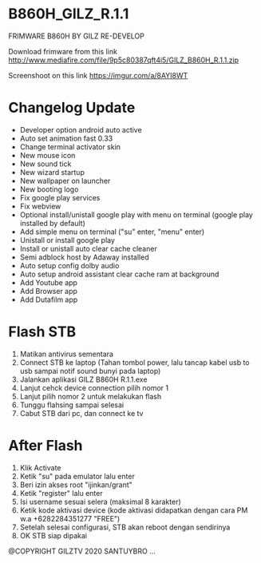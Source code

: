 # B860H_GILZ_R.1.1
FRIMWARE B860H BY GILZ RE-DEVELOP

Download frimware from this link 
http://www.mediafire.com/file/9p5c80387qft4i5/GILZ_B860H_R.1.1.zip

Screenshoot on this link 
https://imgur.com/a/8AYI8WT

Changelog Update
================
- Developer option android auto active
- Auto set animation fast 0.33
- Change terminal activator skin
- New mouse icon
- New sound tick
- New wizard startup
- New wallpaper on launcher
- New booting logo
- Fix google play services
- Fix webview 
- Optional install/unistall google play with menu on terminal (google play installed by default)
- Add simple menu on terminal ("su" enter, "menu" enter)
- Unistall or install google play
- Install or unistall auto clear cache cleaner
- Semi adblock host by Adaway installed
- Auto setup config dolby audio
- Auto setup android assistant clear cache ram at background
- Add Youtube app
- Add Browser app
- Add Dutafilm app

Flash STB
=============
1. Matikan antivirus sementara
2. Connect STB ke laptop (Tahan tombol power, lalu tancap kabel usb to usb sampai notif sound bunyi pada laptop)
3. Jalankan aplikasi GILZ B860H R.1.1.exe
4. Lanjut cehck device connection pilih nomor 1
5. Lanjut pilih nomor 2 untuk melakukan flash
6. Tunggu flahsing sampai selesai
7. Cabut STB dari pc, dan connect ke tv

After Flash
===============
1. Klik Activate
2. Ketik "su" pada emulator lalu enter
3. Beri izin akses root "ijinkan/grant"
4. Ketik "register" lalu enter
5. Isi username sesuai selera (maksimal 8 karakter)
6. Ketik kode aktivasi device (kode aktivasi didapatkan dengan cara PM w.a +6282284351277 "FREE")
7. Setelah selesai configurasi, STB akan reboot dengan sendirinya
8. OK STB siap dipakai


@COPYRIGHT GILZTV 2020
SANTUYBRO ...
